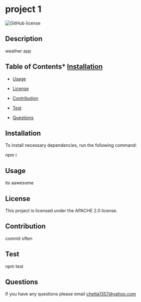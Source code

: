 # project 1

![GitHub license](https://img.shields.io/badge/license-APACHE%202.0-blue.svg)

## Description

weather app

## Table of Contents* [Installation](#installation)

* [Usage](#usage)

* [License](#license)

* [Contribution](#contribution)

* [Test](#test)

* [Questions](#questions)

## Installation

To install necessary dependencies, run the following command:

npm i

## Usage

its aawesome

## License

This project is licensed under the APACHE 2.0 license.

## Contribution

commit often

## Test

npm test

## Questions

If you have any questions please email chetta1357@yahoo.com